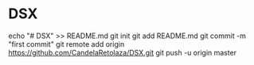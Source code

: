 # DSX
echo "# DSX" >> README.md
git init
git add README.md
git commit -m "first commit"
git remote add origin https://github.com/CandelaRetolaza/DSX.git
git push -u origin master
